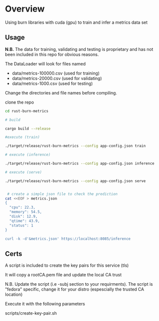 # Overview

Using burn libraries with cuda (gpu) to train and infer a metrics data set 

## Usage

**N.B.**  The data for training, validating and testing is proprietary and has not 
been included in this repo for obvious reasons.

The DataLoader will look for files named

- data/metrics-100000.csv (used for training)
- data/metrics-20000.csv (used for validating)
- data/metrics-1000.csv (used for testing)

Change the directories and file names before compiling.

clone the repo

```bash
cd rust-burn-metrics

# build 

cargo build --release

#execute (train)

./target/release/rust-burn-metrics --config app-config.json train

# execute (inference)

./target/release/rust-burn-metrics --config app-config.json inference

# execute (serve)

./target/release/rust-burn-metrics --config app-config.json serve


 # create a simple json file to check the prediction
cat <<EOF > metrics.json 
{
  "cpu": 22.3,
  "memory": 54.5,
  "disk": 12.9,
  "qtime": 43.9,
  "status": 1
}

curl -k -d'&metrics.json' https://localhost:8085/inference


```

## Certs

A script is included to create the key pairs for this service (tls)

It will copy a rootCA.pem file and update the local CA trust

N.B. Update the script (i.e -subj section to your requirments). The script is "fedora" specific, change it for your distro (espescially the trusted CA location)

Execute it with the following parameters

scripts/create-key-pair.sh <hostname> <ip>

